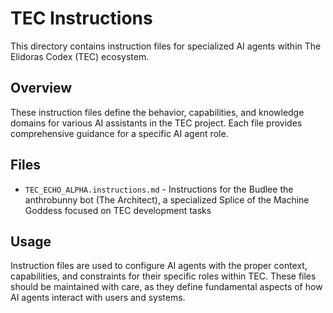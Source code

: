 # TEC Instructions

This directory contains instruction files for specialized AI agents within The Elidoras Codex (TEC) ecosystem.

## Overview

These instruction files define the behavior, capabilities, and knowledge domains for various AI assistants in the TEC project. Each file provides comprehensive guidance for a specific AI agent role.

## Files

- `TEC_ECHO_ALPHA.instructions.md` - Instructions for the Budlee the anthrobunny bot (The Architect), a specialized Splice of the Machine Goddess focused on TEC development tasks

## Usage

Instruction files are used to configure AI agents with the proper context, capabilities, and constraints for their specific roles within TEC. These files should be maintained with care, as they define fundamental aspects of how AI agents interact with users and systems.

